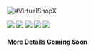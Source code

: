 ![#VirtualShopX](https://i.imgur.com/Ega2vT4.png)

[![](http://ci.aventiumsoftworks.com/jenkins/job/VirtualShopX/badge/icon)](http://ci.aventiumsoftworks.com/jenkins/job/VirtualShopx/) [![](https://img.shields.io/badge/license-AGPL-blue.svg)](https://bitbucket.org/AventiumSoftworks/virtualshopx/src/master/src/main/resources/LICENSE.txt) ![](https://img.shields.io/badge/Spigot-1.12.x-orange.svg) ![](https://img.shields.io/badge/Java-8+-ec2025.svg) [![](https://discordapp.com/api/guilds/211524927831015424/widget.png)](https://discordapp.com/invite/Fcrh6PT)

#### More Details Coming Soon
